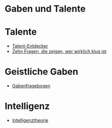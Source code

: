 # Gaben und Talente

# Talente
* [Talent-Entdecker](https://mein-talentespiegel.de/talent-entdecker/)
* [Zehn Fragen, die zeigen, wer wirklich klug ist](https://www.welt.de/icon/partnerschaft/article159688506/Zehn-Fragen-die-zeigen-wer-wirklich-klug-ist.html)

# Geistliche Gaben
* [Gabenfragebogen](https://www.campus-d.de/fileadmin/content/campus-d.de/%C3%96A/Downloads/Gabenfragebogen.pdf)

# Intelligenz
* [Intelligenztheorie](https://de.wikipedia.org/wiki/Intelligenztheorie#Thurstones_Prim.C3.A4rfaktorenmodell)
